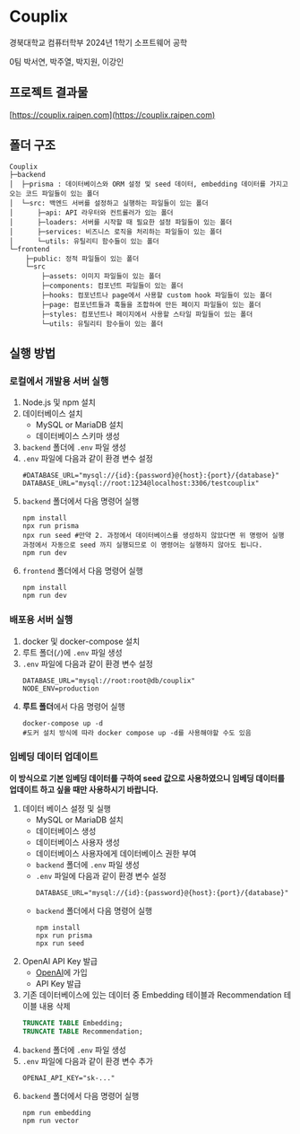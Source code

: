 # Couplix
경북대학교 컴퓨터학부 2024년 1학기 소프트웨어 공학

0팀 박서연, 박주열, 박지원, 이강인

## 프로젝트 결과물
[https://couplix.raipen.com](https://couplix.raipen.com)

## 폴더 구조

```null
Couplix
├─backend
│  ├─prisma : 데이터베이스와 ORM 설정 및 seed 데이터, embedding 데이터를 가지고 오는 코드 파일들이 있는 폴더
│  └─src: 백엔드 서버를 설정하고 실행하는 파일들이 있는 폴더
│      ├─api: API 라우터와 컨트롤러가 있는 폴더
│      ├─loaders: 서버를 시작할 때 필요한 설정 파일들이 있는 폴더
│      ├─services: 비즈니스 로직을 처리하는 파일들이 있는 폴더
│      └─utils: 유틸리티 함수들이 있는 폴더
└─frontend
    ├─public: 정적 파일들이 있는 폴더
    └─src
        ├─assets: 이미지 파일들이 있는 폴더
        ├─components: 컴포넌트 파일들이 있는 폴더
        ├─hooks: 컴포넌트나 page에서 사용할 custom hook 파일들이 있는 폴더
        ├─page: 컴포넌트들과 훅들을 조합하여 만든 페이지 파일들이 있는 폴더
        ├─styles: 컴포넌트나 페이지에서 사용할 스타일 파일들이 있는 폴더
        └─utils: 유틸리티 함수들이 있는 폴더
```

## 실행 방법
### 로컬에서 개발용 서버 실행
1. Node.js 및 npm 설치
2. 데이터베이스 설치
    - MySQL or MariaDB 설치
    - 데이터베이스 스키마 생성
3. ```backend``` 폴더에 ```.env``` 파일 생성
4. ```.env``` 파일에 다음과 같이 환경 변수 설정
    ```shell
    #DATABASE_URL="mysql://{id}:{password}@{host}:{port}/{database}"
    DATABASE_URL="mysql://root:1234@localhost:3306/testcouplix"
    ```
5. ```backend``` 폴더에서 다음 명령어 실행
    ```shell
    npm install
    npx run prisma
    npx run seed #만약 2. 과정에서 데이터베이스를 생성하지 않았다면 위 명령어 실행 과정에서 자동으로 seed 까지 실행되므로 이 명령어는 실행하지 않아도 됩니다.
    npm run dev
    ```
6. ```frontend``` 폴더에서 다음 명령어 실행
    ```shell
    npm install
    npm run dev
    ```

### 배포용 서버 실행
1. docker 및 docker-compose 설치
2. 루트 폴더(```/```)에 ```.env``` 파일 생성
3. ```.env``` 파일에 다음과 같이 환경 변수 설정
    ```shell
    DATABASE_URL="mysql://root:root@db/couplix"
    NODE_ENV=production
    ```
4. **루트 폴더**에서 다음 명령어 실행
    ```shell
    docker-compose up -d
    #도커 설치 방식에 따라 docker compose up -d를 사용해야할 수도 있음
    ```

### 임베딩 데이터 업데이트

**이 방식으로 기본 임베딩 데이터를 구하여 seed 값으로 사용하였으니 임베딩 데이터를 업데이트 하고 싶을 때만 사용하시기 바랍니다.**

1. 데이터 베이스 설정 및 실행
    - MySQL or MariaDB 설치
    - 데이터베이스 생성
    - 데이터베이스 사용자 생성
    - 데이터베이스 사용자에게 데이터베이스 권한 부여
    - ```backend``` 폴더에 ```.env``` 파일 생성
    - ```.env``` 파일에 다음과 같이 환경 변수 설정
        ```shell
        DATABASE_URL="mysql://{id}:{password}@{host}:{port}/{database}"
        ```
    - ```backend``` 폴더에서 다음 명령어 실행
        ```shell
        npm install
        npx run prisma
        npx run seed
        ```
2. OpenAI API Key 발급
    - [OpenAI](https://platform.openai.com/)에 가입
    - API Key 발급
3. 기존 데이터베이스에 있는 데이터 중 Embedding 테이블과 Recommendation 테이블 내용 삭제
    ```sql
    TRUNCATE TABLE Embedding;
    TRUNCATE TABLE Recommendation;
    ```
1. ```backend``` 폴더에 ```.env``` 파일 생성
2. ```.env``` 파일에 다음과 같이 환경 변수 추가
    ```shell
    OPENAI_API_KEY="sk-..."
    ```
3. ```backend``` 폴더에서 다음 명령어 실행
    ```shell
    npm run embedding
    npm run vector
    ```
